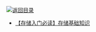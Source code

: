[![返回目录](https://parg.co/UGo)](https://parg.co/b4z) 
 
* [【存储入门必读】存储基础知识 ](http://mp.weixin.qq.com/s?__biz=MjM5NjY0NzAwMg==&mid=2651771640&idx=1&sn=9b5c03f5b73e1a0459de4f04b31b1a54&chksm=bd1c6bcd8a6be2db87bce8404ccdcc627486c846301332aa1cb1ba5f265d1968880d4f27f58d&scene=0#wechat_redirect)
